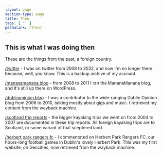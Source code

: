 ```yaml
---
layout: page
section-type: page
title: Then
tags: [ '' ]
permalink: /then/
---
```


## This is what I was doing then

These are the things from the past, a foreign country.

[/twitter](https://tweet-archive.github.io/twitter/) - I was on twitter from 2008 to 2022, and now I'm no longer there because, well, you know. This is a backup archive of my account.

[/mananamanana blog](https://mananamanana.wordpress.com) - from 2008 to 2011 I ran the MananaManana blog, and it's still up there on WordPress.

[/dublinopinion blog](https://dublinopinion.mananamanana.com/) - I was a contributor to the wide-ranging Dublin Opinion blog from 2006 to 2010, talking mostly about gigs and music. I retrieved my content from the wayback machine.

[/scotland trip reports](https://mananamanana.com/scotland) - the bigger kayaking trips we went on from 2004 to 2007 are documented in these trip reports. All foreign kayaking trips are to Scotland, or some variant of that sceptered land.

[/herbert park rangers fc](https://hprfc.mananamanana.com/) - I commentated on Herbert Park Rangers FC, our hours-long football games in Dublin's lovely Herbert Park. This was my first website, on Geocities, now retrieved from the wayback machine.
